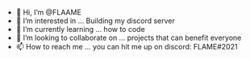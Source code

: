 - 👋 Hi, I’m @FLAAME
- 👀 I’m interested in ... Building my discord server
- 🌱 I’m currently learning ... how to code
- 💞️ I’m looking to collaborate on ... projects that can benefit everyone
- 📫 How to reach me ... you can hit me up on discord: FLAME#2021

<!---
FLAAME/FLAAME is a ✨ special ✨ repository because its `README.md` (this file) appears on your GitHub profile.
You can click the Preview link to take a look at your changes.
--->
